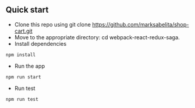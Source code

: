 ## Quick start

- Clone this repo using git clone https://github.com/marksabelita/shop-cart.git
- Move to the appropriate directory: cd webpack-react-redux-saga.
- Install dependencies
```
npm install
```
- Run the app
```
npm run start
```

- Run test
```
npm run test
```

